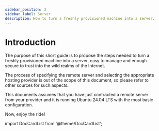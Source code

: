 ```yaml
---
sidebar_position: 2
sidebar_label: Server
description: How to turn a freshly provisioned machine into a server.
---
```

    
# Introduction

The purpose of this short guide is to propose the steps needed to turn a freshly provisioned machine into a server, easy to manage and enough secure to trust into the wild realms of the Internet.

The process of specifying the remote server and selecting the appropriate hosting provider is out of the scope of this document, so please refer to other sources for such aspects.

This documents assumes that you have just contracted a remote server from your provider and it is running Ubuntu 24.04 LTS with the most basic configuration.

Now, enjoy the ride!

import DocCardList from '@theme/DocCardList';

<DocCardList />